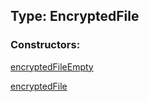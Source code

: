 ## Type: EncryptedFile  

### Constructors:

[encryptedFileEmpty](../constructors/encryptedFileEmpty.md)  

[encryptedFile](../constructors/encryptedFile.md)  

